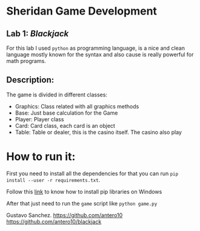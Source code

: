 # Sheridan Game Development


## Lab 1: *Blackjack*

For this lab I used `python` as programming language, is a nice and clean language mostly known for the syntax and also cause is really powerful for math programs.


## Description:

The game is divided in different classes:

* Graphics: Class related with all graphics methods
* Base: Just base calculation for the Game
* Player: Player class
* Card: Card class, each card is an object
* Table: Table or dealer, this is the casino itself. The casino also play



# How to run it:

First you need to install all the dependencies for that you can run `pip install --user -r requirements.txt`.

Follow this [link](https://github.com/BurntSushi/nfldb/wiki/Python-&-pip-Windows-installation) to know how to install pip libraries on Windows

After that just need to run the `game` script like `python game.py`




Gustavo Sanchez.
https://github.com/antero10
https://github.com/antero10/blackjack

